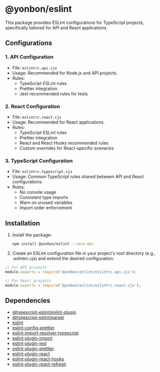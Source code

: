# @yonbon/eslint

This package provides ESLint configurations for TypeScript projects, specifically tailored for API and React applications.

## Configurations

### 1. API Configuration

- File: `eslintrc.api.cjs`
- Usage: Recommended for Node.js and API projects.
- Rules:
  - TypeScript ESLint rules
  - Prettier integration
  - Jest recommended rules for tests

### 2. React Configuration

- File: `eslintrc.react.cjs`
- Usage: Recommended for React applications.
- Rules:
  - TypeScript ESLint rules
  - Prettier integration
  - React and React Hooks recommended rules
  - Custom overrides for React-specific scenarios

### 3. TypeScript Configuration

- File: `eslintrc.typescript.cjs`
- Usage: Common TypeScript rules shared between API and React configurations.
- Rules:
  - No console usage
  - Consistent type imports
  - Warn on unused variables
  - Import order enforcement

## Installation

1. Install the package:

   ```bash
   npm install @yonbon/eslint --save-dev
   ```

2. Create an ESLint configuration file in your project's root directory (e.g., .eslintrc.cjs) and extend the desired configuration:

```js
// For API projects
module.exports = require('@yonbon/eslint/eslintrc.api.cjs');
```

```js
// For React projects
module.exports = require('@yonbon/eslint/eslintrc.react.cjs');
```

## Dependencies

- [@typescript-eslint/eslint-plugin](https://www.npmjs.com/package/@typescript-eslint/eslint-plugin)
- [@typescript-eslint/parser](https://www.npmjs.com/package/@typescript-eslint/parser)
- [eslint](https://www.npmjs.com/package/eslint)
- [eslint-config-prettier](https://www.npmjs.com/package/eslint-config-prettier)
- [eslint-import-resolver-typescript](https://www.npmjs.com/package/eslint-import-resolver-typescript)
- [eslint-plugin-import](https://www.npmjs.com/package/eslint-plugin-import)
- [eslint-plugin-jest](https://www.npmjs.com/package/eslint-plugin-jest)
- [eslint-plugin-prettier](https://www.npmjs.com/package/eslint-plugin-prettier)
- [eslint-plugin-react](https://www.npmjs.com/package/eslint-plugin-react)
- [eslint-plugin-react-hooks](https://www.npmjs.com/package/eslint-plugin-react-hooks)
- [eslint-plugin-react-refresh](https://www.npmjs.com/package/eslint-plugin-react-refresh)
